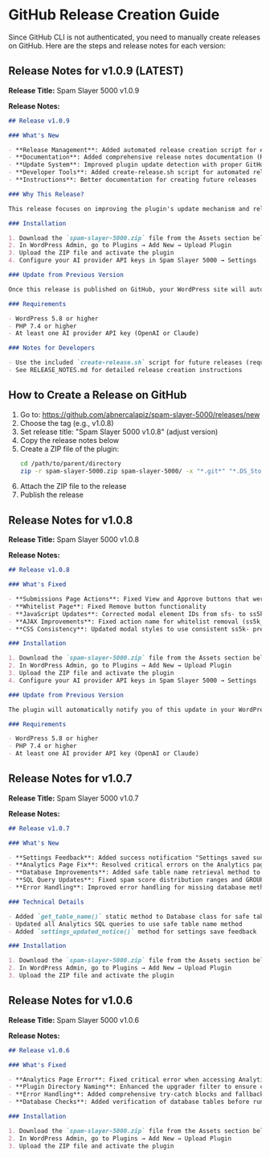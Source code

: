 # GitHub Release Creation Guide

Since GitHub CLI is not authenticated, you need to manually create releases on GitHub. Here are the steps and release notes for each version:

## Release Notes for v1.0.9 (LATEST)

**Release Title:** Spam Slayer 5000 v1.0.9

**Release Notes:**
```markdown
## Release v1.0.9

### What's New

- **Release Management**: Added automated release creation script for easier GitHub releases
- **Documentation**: Added comprehensive release notes documentation (RELEASE_NOTES.md)
- **Update System**: Improved plugin update detection with proper GitHub release support
- **Developer Tools**: Added create-release.sh script for automated release creation
- **Instructions**: Better documentation for creating future releases

### Why This Release?

This release focuses on improving the plugin's update mechanism and release process. Previous versions had tags but no GitHub releases, which prevented the automatic update system from working properly. This version ensures smooth updates going forward.

### Installation

1. Download the `spam-slayer-5000.zip` file from the Assets section below
2. In WordPress Admin, go to Plugins → Add New → Upload Plugin
3. Upload the ZIP file and activate the plugin
4. Configure your AI provider API keys in Spam Slayer 5000 → Settings

### Update from Previous Version

Once this release is published on GitHub, your WordPress site will automatically detect the update within 12 hours. You can also manually check by clicking "Check for updates" in the Plugins page.

### Requirements

- WordPress 5.8 or higher
- PHP 7.4 or higher
- At least one AI provider API key (OpenAI or Claude)

### Notes for Developers

- Use the included `create-release.sh` script for future releases (requires GitHub CLI)
- See RELEASE_NOTES.md for detailed release creation instructions
```

## How to Create a Release on GitHub

1. Go to: https://github.com/abnercalapiz/spam-slayer-5000/releases/new
2. Choose the tag (e.g., v1.0.8)
3. Set release title: "Spam Slayer 5000 v1.0.8" (adjust version)
4. Copy the release notes below
5. Create a ZIP file of the plugin:
   ```bash
   cd /path/to/parent/directory
   zip -r spam-slayer-5000.zip spam-slayer-5000/ -x "*.git*" "*.DS_Store"
   ```
6. Attach the ZIP file to the release
7. Publish the release

## Release Notes for v1.0.8

**Release Title:** Spam Slayer 5000 v1.0.8

**Release Notes:**
```markdown
## Release v1.0.8

### What's Fixed

- **Submissions Page Actions**: Fixed View and Approve buttons that were not responding to clicks
- **Whitelist Page**: Fixed Remove button functionality 
- **JavaScript Updates**: Corrected modal element IDs from sfs- to ss5k- prefix
- **AJAX Improvements**: Fixed action name for whitelist removal (ss5k_remove_from_whitelist)
- **CSS Consistency**: Updated modal styles to use consistent ss5k- prefixes

### Installation

1. Download the `spam-slayer-5000.zip` file from the Assets section below
2. In WordPress Admin, go to Plugins → Add New → Upload Plugin
3. Upload the ZIP file and activate the plugin
4. Configure your AI provider API keys in Spam Slayer 5000 → Settings

### Update from Previous Version

The plugin will automatically notify you of this update in your WordPress admin dashboard. Click "Update Now" to get the latest fixes.

### Requirements

- WordPress 5.8 or higher
- PHP 7.4 or higher
- At least one AI provider API key (OpenAI or Claude)
```

## Release Notes for v1.0.7

**Release Title:** Spam Slayer 5000 v1.0.7

**Release Notes:**
```markdown
## Release v1.0.7

### What's New

- **Settings Feedback**: Added success notification "Settings saved successfully!" when settings are saved
- **Analytics Page Fix**: Resolved critical errors on the Analytics page
- **Database Improvements**: Added safe table name retrieval method to prevent undefined constant errors
- **SQL Query Updates**: Fixed spam score distribution ranges and GROUP BY clauses
- **Error Handling**: Improved error handling for missing database methods

### Technical Details

- Added `get_table_name()` static method to Database class for safe table access
- Updated all Analytics SQL queries to use safe table name method
- Added `settings_updated_notice()` method for settings save feedback

### Installation

1. Download the `spam-slayer-5000.zip` file from the Assets section below
2. In WordPress Admin, go to Plugins → Add New → Upload Plugin
3. Upload the ZIP file and activate the plugin
```

## Release Notes for v1.0.6

**Release Title:** Spam Slayer 5000 v1.0.6

**Release Notes:**
```markdown
## Release v1.0.6

### What's Fixed

- **Analytics Page Error**: Fixed critical error when accessing Analytics page
- **Plugin Directory Naming**: Enhanced the upgrader filter to ensure consistent 'spam-slayer-5000' directory
- **Error Handling**: Added comprehensive try-catch blocks and fallback data structures
- **Database Checks**: Added verification of database tables before running queries

### Installation

1. Download the `spam-slayer-5000.zip` file from the Assets section below
2. In WordPress Admin, go to Plugins → Add New → Upload Plugin
3. Upload the ZIP file and activate the plugin
```